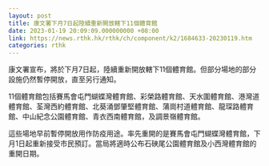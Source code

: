 ```yaml
---
layout: post
title: 康文署下月7日起陸續重新開放轄下11個體育館
date: 2023-01-19 20:09:09.000000000 +08:00
link: https://news.rthk.hk/rthk/ch/component/k2/1684633-20230119.htm
categories: rthk
---
```


康文署宣布，將於下月7日起，陸續重新開放轄下11個體育館。但部分場地的部分設施仍然暫停開放，直至另行通知。

11個體育館包括賽馬會屯門蝴蝶灣體育館、彩榮路體育館、天水圍體育館、港灣道體育館、荃灣西約體育館、北葵涌鄧肇堅體育館、蒲崗村道體育館、龍琛路體育館、中山紀念公園體育館、青衣西南體育館，及調景嶺體育館。

這些場地早前暫停開放用作防疫用途。率先重開的是賽馬會屯門蝴蝶灣體育館，下月1日起重新接受市民預訂。當局將適時公布石硤尾公園體育館及小西灣體育館的重開日期。
